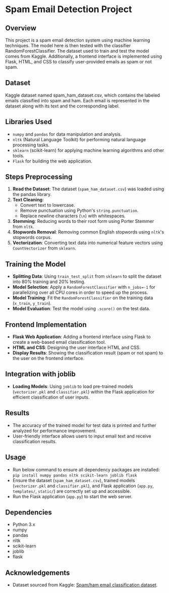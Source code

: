 # Spam Email Detection Project

## Overview
This project is a spam email detection system using machine learning techniques. The model here is then tested with the classifier RandomForestClassifier. The dataset used to train and test the model comes from Kaggle. Additionally, a frontend interface is implemented using Flask, HTML, and CSS to classify user-provided emails as spam or not spam.

## Dataset
Kaggle dataset named spam_ham_dataset.csv, which contains the labeled emails classified into spam and ham. Each email is represented in the dataset along with its text and the corresponding label.

## Libraries Used
- `numpy` and `pandas` for data manipulation and analysis.
- `nltk` (Natural Language Toolkit) for performing natural language processing tasks.
- `sklearn` (scikit-learn) for applying machine learning algorithms and other tools.
- `Flask` for building the web application.

## Steps Preprocessing
1. **Read the Dataset**: The dataset (`spam_ham_dataset.csv`) was loaded using the pandas library.
2. **Text Cleaning**:
   - Convert text to lowercase.
   - Remove punctuation using Python's `string.punctuation`.
   - Replace newline characters (`\n`) with whitespaces.
3. **Stemming**: Reducing words to their root form using Porter Stemmer from `nltk`.
4. **Stopwords Removal**: Removing common English stopwords using `nltk`'s stopwords corpus.
5. **Vectorization**: Converting text data into numerical feature vectors using `CountVectorizer` from `sklearn`.

## Training the Model
- **Splitting Data**: Using `train_test_split` from `sklearn` to split the dataset into 80% training and 20% testing.
- **Model Selection**: Apply a `RandomForestClassifier` with `n_jobs=-1` for parallelizing over all CPU cores in order to speed up the process.
- **Model Training**: Fit the `RandomForestClassifier` on the training data (`x_train`, `y_train`).
- **Model Evaluation**: Test the model using `.score()` on the test data.


## Frontend Implementation
- **Flask Web Application**: Adding a frontend interface using Flask to create a web-based email classification tool.
- **HTML and CSS**: Designing the user interface HTML and CSS.
- **Display Results**: Showing the classification result (spam or not spam) to the user on the frontend interface.

## Integration with joblib
- **Loading Models**: Using `joblib` to load pre-trained models (`vectorizer.pkl` and `classifier.pkl`) within the Flask application for efficient classification of user inputs.

## Results
- The accuracy of the trained model for test data is printed and further analyzed for performance improvement.
- User-friendly interface allows users to input email text and receive classification results.

## Usage
- Run below command to ensure all dependency packages are installed: `pip install numpy pandas nltk scikit-learn joblib flask`
- Ensure the dataset (`spam_ham_dataset.csv`), trained models (`vectorizer.pkl` and `classifier.pkl`), and Flask application (`app.py`, `templates/`, `static/`) are correctly set up and accessible.
- Run the Flask application (`app.py`) to start the web server.

## Dependencies
- Python 3.x
- numpy
- pandas
- nltk
- scikit-learn
- joblib
- flask

## Acknowledgements
- Dataset sourced from Kaggle: [Spam/ham email classification dataset](https://www.kaggle.com/datasets/venky73/spam-mails-dataset/data).
